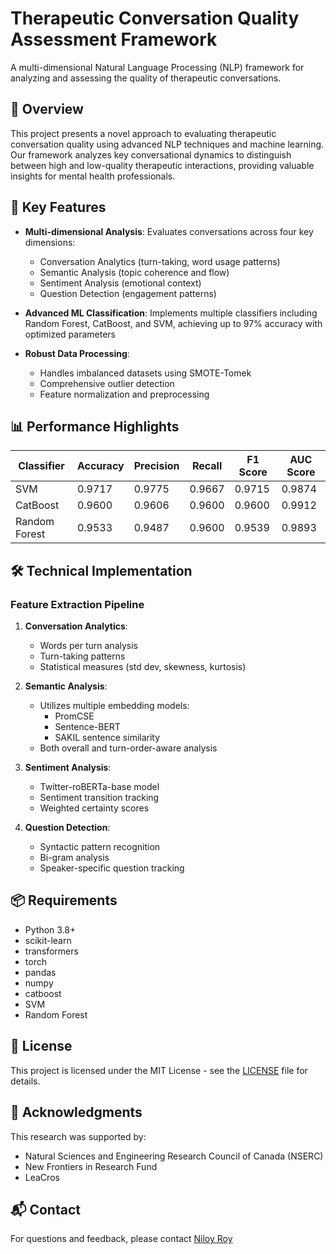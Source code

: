 # Therapeutic Conversation Quality Assessment Framework

A multi-dimensional Natural Language Processing (NLP) framework for analyzing and assessing the quality of therapeutic conversations.

## 🌟 Overview

This project presents a novel approach to evaluating therapeutic conversation quality using advanced NLP techniques and machine learning. Our framework analyzes key conversational dynamics to distinguish between high and low-quality therapeutic interactions, providing valuable insights for mental health professionals.

## 🔑 Key Features

- **Multi-dimensional Analysis**: Evaluates conversations across four key dimensions:
  - Conversation Analytics (turn-taking, word usage patterns)
  - Semantic Analysis (topic coherence and flow)
  - Sentiment Analysis (emotional context)
  - Question Detection (engagement patterns)

- **Advanced ML Classification**: Implements multiple classifiers including Random Forest, CatBoost, and SVM, achieving up to 97% accuracy with optimized parameters

- **Robust Data Processing**:
  - Handles imbalanced datasets using SMOTE-Tomek
  - Comprehensive outlier detection
  - Feature normalization and preprocessing

## 📊 Performance Highlights

| Classifier | Accuracy | Precision | Recall | F1 Score | AUC Score |
|------------|----------|----------|---------|-----------|------------|
| SVM | 0.9717 | 0.9775 | 0.9667 | 0.9715 | 0.9874 |
| CatBoost | 0.9600 | 0.9606 | 0.9600 | 0.9600 | 0.9912 |
| Random Forest | 0.9533 | 0.9487 | 0.9600 | 0.9539 | 0.9893 |

## 🛠 Technical Implementation

### Feature Extraction Pipeline
1. **Conversation Analytics**:
   - Words per turn analysis
   - Turn-taking patterns
   - Statistical measures (std dev, skewness, kurtosis)

2. **Semantic Analysis**:
   - Utilizes multiple embedding models:
     - PromCSE
     - Sentence-BERT
     - SAKIL sentence similarity
   - Both overall and turn-order-aware analysis

3. **Sentiment Analysis**:
   - Twitter-roBERTa-base model
   - Sentiment transition tracking
   - Weighted certainty scores

4. **Question Detection**:
   - Syntactic pattern recognition
   - Bi-gram analysis
   - Speaker-specific question tracking

## 📦 Requirements

- Python 3.8+
- scikit-learn
- transformers
- torch
- pandas
- numpy
- catboost
- SVM
- Random Forest


## 📝 License

This project is licensed under the MIT License - see the [LICENSE](LICENSE) file for details.

## 🙏 Acknowledgments

This research was supported by:
- Natural Sciences and Engineering Research Council of Canada (NSERC)
- New Frontiers in Research Fund
- LeaCros

## 📬 Contact

For questions and feedback, please contact [Niloy Roy](mailto:its.royniloy@gmail.com)
